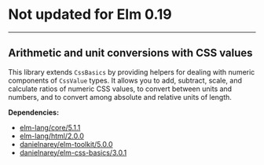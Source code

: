# Not updated for Elm 0.19

---

## Arithmetic and unit conversions with CSS values

This library extends `CssBasics` by providing helpers for dealing with numeric
components of `CssValue` types. It allows you to add, subtract, scale, and
calculate ratios of numeric CSS values, to convert between units and numbers,
and to convert among absolute and relative units of length.

__Dependencies:__
- [elm-lang/core/5.1.1](http://package.elm-lang.org/packages/elm-lang/core/5.1.1)
- [elm-lang/html/2.0.0](http://package.elm-lang.org/packages/elm-lang/html/2.0.0)
- [danielnarey/elm-toolkit/5.0.0](http://package.elm-lang.org/packages/danielnarey/elm-toolkit/5.0.0)
- [danielnarey/elm-css-basics/3.0.1](http://package.elm-lang.org/packages/danielnarey/elm-css-basics/3.0.1)
